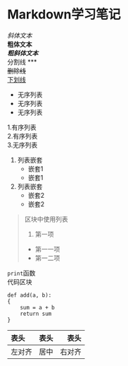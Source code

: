 # Markdown学习笔记  
*斜体文本*   
**粗体文本**   
***粗斜体文本***   
分割线 ***  
~~删除线~~  
<u>下划线</u>  

* 无序列表
* 无序列表
* 无序列表   

1.有序列表  
2.有序列表  
3.无序列表  

1. 列表嵌套  
    * 嵌套1  
    * 嵌套1  
2. 列表嵌套  
    - 嵌套2  
    * 嵌套2  

> 区块中使用列表
> 1. 第一项
> * 第一一项  
> * 第一二项  

`print`函数   
代码区块  
```
def add(a, b):
{
    sum = a + b
    return sum
}
```  

 |    表头  |    表头    |   表头   |  
 |  :----  |  :----:  |   ----: |  
 |   左对齐 |    居中    |   右对齐 |
